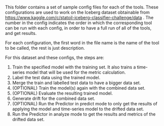 This folder contains a set of sample config files for each of the tools. These configurations are used to work on the Iceberg dataset obtainable from https://www.kaggle.com/c/statoil-iceberg-classifier-challenge/data . The number in the config indicates the order in which the corresponding tool can be run with each config, in order to have a full run of all of the tools, and get results.

For each configuration, the first word in the file name is the name of the tool to be called, the rest is just description. 

For this dataset and these configs, the steps are:

1) Train the specified model with the training set. It also trains a time-series model that will be used for the metric calculation.
2) Label the test data using the trained model.
3) Merge the train and labelled test data to have a bigger data set.
4) (OPTIONAL) Train the model(s) again with the combined data set. 
5) (OPTIONAL) Evaluate the resulting trained model.
6) Generate drift for the combined data set.
7) (OPTIONAL) Run the Predictor in predict mode to only get the results of applying the model and time-series model to the drifted data set.
8) Run the Predictor in analyze mode to get the results and metrics of the drifted data set.
